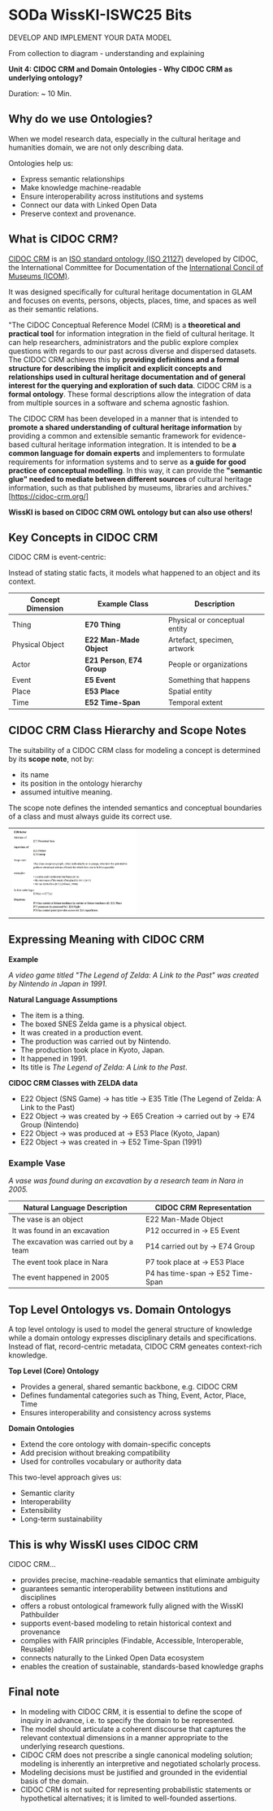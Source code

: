 <!--
*titel:
*author:in/urheber:in: 
orcid: 
email: SODa@sammlungen.io
*lizenz: cc by
lizenzlink: https://creativecommons.org/
*persistenter OER link: 
language: 
version:  v1
beschreibung: 
format: SODa WissKI How-to-Tutorial
modultitel: 
modul: Unit 1
einheitstitel: Welcome and warm-up 
eiheit: Einheit 1
lernziel: 

baustein:
zielgruppe: https://zenodo.org/records/15574575
gestaltungsprinzip: 
keywords: ???
erstellungsdatum: 

technische metadaten:
medientyp: text
dateiformat: .md
dauer: 
größe:
software: Web

icon: https://github.com/chastik/Beratung_Dateityp_Bild/refs/heads/main/resources/SODa-Logo_full.svg

link: https://raw.githubusercontent.com/chastik/WissKI/refs/heads/main/soda.css

-->

# SODa WissKI-ISWC25 Bits

DEVELOP AND IMPLEMENT YOUR DATA MODEL

From collection to diagram - understanding and explaining

**Unit 4: CIDOC CRM and Domain Ontologies  - Why CIDOC CRM as underlying ontology?**

Duration: ~ 10 Min.

## Why do we use Ontologies?

When we model research data, especially in the cultural heritage and humanities domain, we are not only describing data.

Ontologies help us:

* Express semantic relationships
* Make knowledge machine-readable
* Ensure interoperability across institutions and systems
* Connect our data with Linked Open Data
* Preserve context and provenance.

## What is CIDOC CRM?

[CIDOC CRM](https://cidoc-crm.org/) is an [ISO standard ontology (ISO 21127)](https://en.wikipedia.org/wiki/International_standard) developed by CIDOC, the International Committee for Documentation of the [International Concil of Museums (ICOM)](https://icom.museum/en).

It was designed specifically for cultural heritage documentation in GLAM and focuses on events, persons, objects, places, time, and spaces as well as their semantic relations. 

"The CIDOC Conceptual Reference Model (CRM) is a **theoretical and practical tool** for information integration in the field of cultural heritage. It can help researchers, administrators and the public explore complex questions with regards to our past across diverse and dispersed datasets. The CIDOC CRM achieves this by **providing definitions and a formal structure for describing the implicit and explicit concepts and relationships used in cultural heritage documentation and of general interest for the querying and exploration of such data**. CIDOC CRM is a **formal ontology**. These formal descriptions allow the integration of data from multiple sources in a software and schema agnostic fashion.

The CIDOC CRM has been developed in a manner that is intended to **promote a shared understanding of cultural heritage information** by providing a common and extensible semantic framework for evidence-based cultural heritage information integration. It is intended to be **a common language for domain experts** and implementers to formulate requirements for information systems and to serve as **a guide for good practice of conceptual modelling**. In this way, it can provide the **"semantic glue" needed to mediate between different sources** of cultural heritage information, such as that published by museums, libraries and archives." [https://cidoc-crm.org/]

**WissKI is based on CIDOC CRM OWL ontology but can also use others!**

## Key Concepts in CIDOC CRM

CIDOC CRM is event-centric:

Instead of stating static facts, it models what happened to an object and its context.

| Concept Dimension | Example Class                 | Description                   |
| ----------------- | ----------------------------- | ----------------------------- |
| Thing             | **E70 Thing**                 | Physical or conceptual entity |
| Physical Object   | **E22 Man-Made Object**       | Artefact, specimen, artwork   |
| Actor             | **E21 Person**, **E74 Group** | People or organizations       |
| Event             | **E5 Event**                  | Something that happens        |
| Place             | **E53 Place**                 | Spatial entity                |
| Time              | **E52 Time-Span**             | Temporal extent               |


## CIDOC CRM Class Hierarchy and Scope Notes

The suitability of a CIDOC CRM class for modeling a concept is determined by its **scope note**,
not by:

* its name
* its position in the ontology hierarchy
* assumed intuitive meaning.

The scope note defines the intended semantics and conceptual boundaries of a class and must always guide its correct use.
<table>
  <tr>
    <td><img src="../assets/E39Actor.jpg" alt="E39 Actor" width="50%"></td>
  </tr>
</table>


## Expressing Meaning with CIDOC CRM

**Example**

*A video game titled "The Legend of Zelda: A Link to the Past" was created by Nintendo in Japan in 1991.*

**Natural Language Assumptions**

* The item is a thing.
* The boxed SNES Zelda game is a physical object.
* It was created in a production event.
* The production was carried out by Nintendo.
* The production took place in Kyoto, Japan.
* It happened in 1991.
* Its title is *The Legend of Zelda: A Link to the Past*.

**CIDOC CRM Classes with ZELDA data** 

* E22 Object (SNS Game) → has title → E35 Title (The Legend of Zelda: A Link to the Past)
* E22 Object → was created by → E65 Creation → carried out by → E74 Group (Nintendo)
* E22 Object → was produced at → E53 Place (Kyoto, Japan)
* E22 Object → was created in → E52 Time-Span (1991)

### Example Vase 

*A vase was found during an excavation by a research team in Nara in 2005.*

| Natural Language Description                  | CIDOC CRM Representation                         |
|-----------------------------------------------|--------------------------------------------------|
| The vase is an object                         | E22 Man-Made Object                              |
| It was found in an excavation                 | P12 occurred in → E5 Event                       |
| The excavation was carried out by a team      | P14 carried out by → E74 Group                   |
| The event took place in Nara                  | P7 took place at → E53 Place                     |
| The event happened in 2005                    | P4 has time-span → E52 Time-Span                 |

## Top Level Ontologys vs. Domain Ontologys 

A top level ontology is used to model the general structure of knowledge while a domain ontology expresses disciplinary details and specifications. Instead of flat, record-centric metadata, CIDOC CRM geneates context-rich knowledge.

**Top Level (Core) Ontology**

* Provides a general, shared semantic backbone, e.g. CIDOC CRM
* Defines fundamental categories such as Thing, Event, Actor, Place, Time
* Ensures interoperability and consistency across systems

**Domain Ontologies**

* Extend the core ontology with domain-specific concepts
* Add precision without breaking compatibility
* Used for controlles vocabulary or authority data 

This two-level approach gives us:

* Semantic clarity
* Interoperability
* Extensibility
* Long-term sustainability 

## This is why WissKI uses CIDOC CRM

CIDOC CRM...

* provides precise, machine-readable semantics that eliminate ambiguity
* guarantees semantic interoperability between institutions and disciplines
* offers a robust ontological framework fully aligned with the WissKI Pathbuilder
* supports event-based modeling to retain historical context and provenance
* complies with FAIR principles (Findable, Accessible, Interoperable, Reusable)
* connects naturally to the Linked Open Data ecosystem
* enables the creation of sustainable, standards-based knowledge graphs 


## Final note

* In modeling with CIDOC CRM, it is essential to define the scope of inquiry in advance, i.e. to specify the domain to be represented.
* The model should articulate a coherent discourse that captures the relevant contextual dimensions in a manner appropriate to the underlying research questions.
* CIDOC CRM does not prescribe a single canonical modeling solution; modeling is inherently an interpretive and negotiated scholarly process.
* Modeling decisions must be justified and grounded in the evidential basis of the domain.
* CIDOC CRM is not suited for representing probabilistic statements or hypothetical alternatives; it is limited to well-founded assertions.









